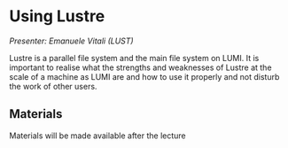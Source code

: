 # Using Lustre

*Presenter: Emanuele Vitali (LUST)*

Lustre is a parallel file system and the main file system on LUMI.
It is important to realise what the strengths and weaknesses of Lustre at the
scale of a machine as LUMI are and how to use it properly and not disturb the
work of other users.


## Materials

Materials will be made available after the lecture

<!--
<video src="https://462000265.lumidata.eu/2p3day-20250303/recordings/09-Lustre.mp4" controls="controls"></video>
-->
<!--
-   A video recording will follow.

-   [Slides](https://462000265.lumidata.eu/2p3day-20250303/files/LUMI-2p3day-20250303-09-Lustre.pdf)

-   [Course notes](09-Lustre.md)
-->
